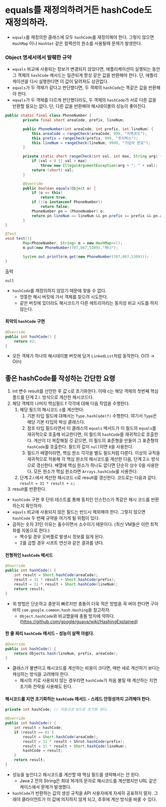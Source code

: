 # equals를 재정의하려거든 hashCode도 재정의하라.
- `equals`를 재정의한 클래스에 모두 `hashCode`를 재정의해야 한다. 그렇지 않으면 `HashMap` 이나 `HashSet` 같은 컬렉션의 원소를 사용될때 문제가 
발생한다.

### Object 명세서에서 발췌한 규약
- `equals` 비교에 사용되는 정보가 변경되지 않았다면, 애플리케이션이 실행되는 동안 그 객체의 `hashCode` 메서드는 일관되게 항상 같은 값을 반환해야 한다. 단,
애플리케이션을 다시 실행한다면 이 값이 달려져도 상관없다.
- `equals`가 두 객체가 같다고 판단했다면, 두 객체의 `hashCode`는 똑같은 값을 반환해야 한다.
- `equals`가 두 객체를 다르게 판단했더라도, 두 객체의 `hashCode`가 서로 다른 값을 반환할 필요는 없다. 단, 다른 값을 반환해야 해시테이블의 성능이 좋아진다.

```java
public static final class PhoneNumber {
        private final short areaCode, prefix, lineNum;

        public PhoneNumber(int areaCode, int prefix, int lineNum) {
            this.areaCode = rangeCheck(areaCode, 999, "지역코드");
            this.prefix = rangeCheck(prefix, 999, "프리픽스");
            this.lineNum = rangeCheck(lineNum, 9999, "가입자 번호");
        }

        private static short rangeCheck(int val, int max, String arg) {
            if (val < 0 || val > max)
                throw new IllegalArgumentException(arg + ": " + val);
            return (short) val;
        }

        @Override
        public boolean equals(Object o) {
            if (o == this)
                return true;
            if (!(o instanceof PhoneNumber))
                return false;
            PhoneNumber pn = (PhoneNumber) o;
            return pn.lineNum == lineNum && pn.prefix == prefix && pn.areaCode == areaCode;
        }
}
```
```java
@Test
void test(){
        Map<PhoneNumber, String> m = new HashMap<>();
        m.put(new PhoneNumber(707,867,5309),"제니");

        System.out.println(m.get(new PhoneNumber(707,867,5309)));
}
```
출력
```
null
```
- `hashCode`를 재정의하지 않았기 때문에 찾을 수 없다.
  - 엉뚱한 해시 버킷에 가서 객체를 찾으려 시도한다.
  - 같은 버킷에 있더라도 해시코드가 다른 에트리끼리는 동치성 비교 시도를 하지 않는다.

#### 최악의 `hashCode` 구현
```java
@Override
public int hashCode() {
    return 42;
}
```
- 모든 객체가 하나의 해시테이블 버킷에 담겨 `LinkedList`처럼 동작한다. O(1) -> O(n)

## 좋은 hashCode를 작성하는 간단한 요령
1. int 변수 result를 선언한 후 값 c로 초기화한다. 이때 c는 해당 객체의 첫번째 핵심플드를 단계 2.i. 방식으로 계산한 해시코드다.
2. 해당 객체의 나머지 핵심필드 f 각각에 대해 다음 작업을 수행한다.
   1. 해당 필드의 해시코드 c를 계산한다.
      1. 기본 타입 필드에 대해서는 `Type.hashCode(f)` 수행한다. 여기서 `Type`은 해당 기본 타입의 박싱 클래스다.
      2. 참조 타입 필드라면서 이 클래스의 `equals` 메서드가 이 필드의 `equals`를 재귀적으로 호출해 비교한다면, 이 필드의 `hashCode`를 재귀적으로
호출한다. 계산이 더 복잡해질 것 같으면, 이 필드의 표준형을 만들어 그 표준형의 `hashCode`를 호출한다. 필드의 값이 `null`이면 `0`을 사용한다.
      3. 필드가 배열이라면, 핵심 원소 각각을 별도 필드처럼 다룬다. 이상의 규칙을 재귀적으로 적용해 각 핵심 원소의 해시코드를 계산한 다음, 단계 2.ii. 방식으로
갱신한다. 배열에 핵심 원소가 하나도 없다면 단순히 상수 0을 사용한다. 모든 원소가 핵심 원소라면 `Arrays.hashCode`를 사용한다.
   2. 단계 2.i.에서 계산한 해시코드 c로 result를 갱신한다. 코드로는 다음과 같다. `result = 31 * result + c;`
3. result를 반환한다.

- `hashCode` 구현 후 단위 테스트를 통해 동치인 인스턴스가 똑같은 해시 코드를 반환하는지 확인하자.
- `equals` 비교에 사용되지 않은 필드는 반드시 제외해야 한다. 그렇지 않으면 `hashCode` 두 번째 규약을 어기게 될 위험이 있다.
- 곱하는 숫자 31인 이유는 홀수이면서 소수이기 때문이다. (최신 VM들은 이런 최적화를 자동으로 한다.)
  - 짝수일 경우 오버플로 발생시 정보를 잃게 된다.
  - 2를 곱할 경우 시프트 연산과 같은 결과를 낸다.

#### 전형적인 `hashCode` 메서드
```java
@Override
public int hashCode() {
    int result = Short.hashCode(areaCode);
    result = 31 * result + Short.hashCode(prefix);
    result = 31 * result + Short.hashCode(lineNum);
    return result;
}
```
- 위 방법은 단순하고 충분히 빠르지만 충돌이 더욱 적은 방법을 꼭 써야 한다면 구아바의 `com.google.common.hash.Hashing`을 참고하자.
  - `Object.hashCode`와 비교했을때 충돌 방지에 약하다. (https://github.com/google/guava/wiki/HashingExplained)

#### 한 줄 짜리 `hashCode` 메서드 - 성능이 살짝 아쉽다.
```java
@Override
public int hashCode() {
    return Objects.hash(lineNum, prefix, areaCode);
}
```
- 클래스가 불변이고 해시코드를 계산하는 비용이 크다면, 매번 새로 계산하기 보다는 캐싱하는 방식을 고려해야 한다.
  - 해시의 키로 사용되지 않는 경우라면 `hashCode`가 처음 불릴 때 계산하는 지연 초기화 전략을 사용해도 된다.

#### 해시코드를 지연 초기화하는 `hashCode` 메서드 - 스레드 안정성까지 고려해야 한다.
```java
private int hashCode; // 자동으로 0으로 초기화 된다.

@Override
public int hashCode() {
    int result = hashCode;
    if (result == 0) {
        result = Short.hashCode(areaCode);
        result = 31 * result + Shrot.hashCode(prefix);
        result = 31 * result + Short.hashCode(lineNum);
        hashCode = result;
    }
    return result;
}
```
- 성능을 높인다고 해시코드를 계산할 때 핵심 필드를 생략해서는 안 된다.
  - Java 2 전의 String은 최대 16개의 문자로 해시코드를 계산했지만 URL 같은 케이스에서 문제가 발생했다.
- `hashCode`가 반환하는 값의 생성 규칙을 API 사용자에게 자세히 공표하지 말자. 그래야 클라이언트가 이 값에 의지하지 않게 되고, 추후에 계산 방식을 바꿀 수 
있다.
